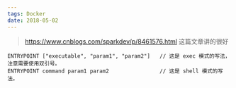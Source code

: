 ```yaml
---
tags: Docker
date: 2018-05-02
---
```


> https://www.cnblogs.com/sparkdev/p/8461576.html 这篇文章讲的很好

```
ENTRYPOINT ["executable", "param1", "param2"]   // 这是 exec 模式的写法，注意需要使用双引号。
ENTRYPOINT command param1 param2                // 这是 shell 模式的写法。
```